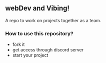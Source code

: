 ## webDev and Vibing! 

A repo to work on projects together as a team.

### How to use this repository? 

- fork it
- get access through discord server
- start your project 





